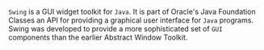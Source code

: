 `Swing` is a GUI widget toolkit for `Java`. It is part of Oracle's Java Foundation Classes an API for providing a graphical user interface for `Java` programs. Swing was developed to provide a more sophisticated set of `GUI` components than the earlier Abstract Window Toolkit. 
